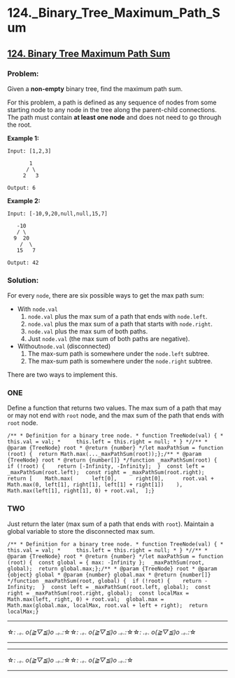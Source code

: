 # 124.\_Binary_Tree_Maximum_Path_Sum

## [124. Binary Tree Maximum Path Sum](https://leetcode.com/problems/binary-tree-maximum-path-sum/description/)

### Problem:

Given a **non-empty** binary tree, find the maximum path sum.

For this problem, a path is defined as any sequence of nodes from some starting node to any node in the tree along the parent-child connections. The path must contain **at least one node** and does not need to go through the root.

**Example 1:**

```
Input: [1,2,3]

       1
      / \
     2   3

Output: 6

```

**Example 2:**

```
Input: [-10,9,20,null,null,15,7]

   -10
   / \
  9  20
    /  \
   15   7

Output: 42

```

### Solution:

For every `node`, there are six possible ways to get the max path sum:

- With `node.val`
  1. `node.val` plus the max sum of a path that ends with `node.left`.
  2. `node.val` plus the max sum of a path that starts with `node.right`.
  3. `node.val` plus the max sum of both paths.
  4. Just `node.val` (the max sum of both paths are negative).
- Without`node.val` (disconnected)
  1. The max-sum path is somewhere under the `node.left` subtree.
  2. The max-sum path is somewhere under the `node.right` subtree.

There are two ways to implement this.

### ONE

Define a function that returns two values. The max sum of a path that may or may not end with `root` node, and the max sum of the path that ends with `root` node.

```
/** * Definition for a binary tree node. * function TreeNode(val) { *     this.val = val; *     this.left = this.right = null; * } *//** * @param {TreeNode} root * @return {number} */let maxPathSum = function (root) {  return Math.max(..._maxPathSum(root));};/** * @param {TreeNode} root * @return {number[]} */function _maxPathSum(root) {  if (!root) {    return [-Infinity, -Infinity];  }  const left = _maxPathSum(root.left);  const right = _maxPathSum(root.right);  return [    Math.max(      left[0],      right[0],      root.val + Math.max(0, left[1], right[1], left[1] + right[1])    ),    Math.max(left[1], right[1], 0) + root.val,  ];}
```

### TWO

Just return the later (max sum of a path that ends with `root`). Maintain a global variable to store the disconnected max sum.

```
/** * Definition for a binary tree node. * function TreeNode(val) { *     this.val = val; *     this.left = this.right = null; * } *//** * @param {TreeNode} root * @return {number} */let maxPathSum = function (root) {  const global = { max: -Infinity };  _maxPathSum(root, global);  return global.max;};/** * @param {TreeNode} root * @param {object} global * @param {number} global.max * @return {number[]} */function _maxPathSum(root, global) {  if (!root) {    return -Infinity;  }  const left = _maxPathSum(root.left, global);  const right = _maxPathSum(root.right, global);  const localMax = Math.max(left, right, 0) + root.val;  global.max = Math.max(global.max, localMax, root.val + left + right);  return localMax;}
```

---

☆*: .｡. o(≧▽≦)o .｡.:*☆☆*: .｡. o(≧▽≦)o .｡.:*☆☆*: .｡. o(≧▽≦)o .｡.:*☆

---

---

☆*: .｡. o(≧▽≦)o .｡.:*☆☆*: .｡. o(≧▽≦)o .｡.:*☆

---
